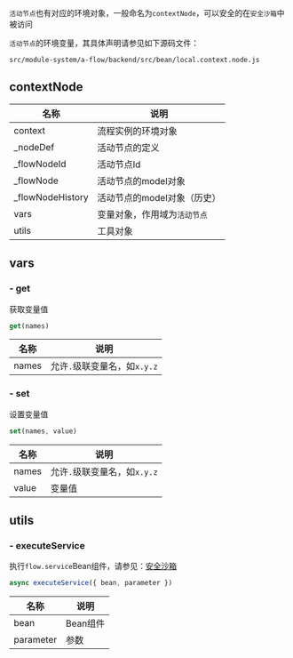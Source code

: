 `活动节点`也有对应的环境对象，一般命名为`contextNode`，可以安全的在`安全沙箱`中被访问

`活动节点`的环境变量，其具体声明请参见如下源码文件：

`src/module-system/a-flow/backend/src/bean/local.context.node.js`

## contextNode

| 名称 | 说明 |
|----|----|
| context | 流程实例的环境对象 |
| \_nodeDef | 活动节点的定义 |
| \_flowNodeId | 活动节点Id |
| \_flowNode | 活动节点的model对象 |
| \_flowNodeHistory | 活动节点的model对象（历史） |
| vars | 变量对象，作用域为`活动节点` |
| utils | 工具对象 |

## vars

### - get

获取变量值

``` javascript
get(names)
```

| 名称 | 说明 |
|----|----|
| names | 允许`.`级联变量名，如`x.y.z` |

### - set

设置变量值

``` javascript
set(names, value)
```

| 名称 | 说明 |
|----|----|
| names | 允许`.`级联变量名，如`x.y.z` |
| value | 变量值 |

## utils

### - executeService

执行`flow.service`Bean组件，请参见：[安全沙箱](https://cabloy.com/zh-cn/articles/a7b64dea056f4e02a745be4834e16584.html)

``` javascript
async executeService({ bean, parameter })
```

| 名称 | 说明 |
|----|----|
| bean | Bean组件 |
| parameter | 参数 |
